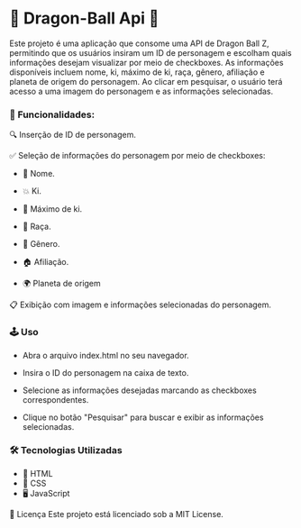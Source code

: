# 🐉 Dragon-Ball Api 🐉
Este projeto é uma aplicação que consome uma API de Dragon Ball Z, permitindo que os usuários insiram um ID de personagem e escolham quais informações desejam visualizar por meio de checkboxes. As informações disponíveis incluem nome, ki, máximo de ki, raça, gênero, afiliação e planeta de origem do personagem. Ao clicar em pesquisar, o usuário terá acesso a uma imagem do personagem e as informações selecionadas.

### 🌟 Funcionalidades:

🔍 Inserção de ID de personagem.

✅ Seleção de informações do personagem por meio de checkboxes:

- 🧑 Nome.

- 💥 Ki.

- 🌟 Máximo de ki.

- 🧬 Raça.

- 🚻 Gênero.

- 🏠 Afiliação.

- 🌍 Planeta de origem

📋 Exibição com imagem e informações selecionadas do personagem.

### 🕹️ Uso

- Abra o arquivo index.html no seu navegador.

- Insira o ID do personagem na caixa de texto.

- Selecione as informações desejadas marcando as checkboxes correspondentes.

- Clique no botão "Pesquisar" para buscar e exibir as informações selecionadas.

### 🛠️ Tecnologias Utilizadas
- 📄 HTML
- 🎨 CSS
- 🖥️ JavaScript

📜 Licença
Este projeto está licenciado sob a MIT License.
